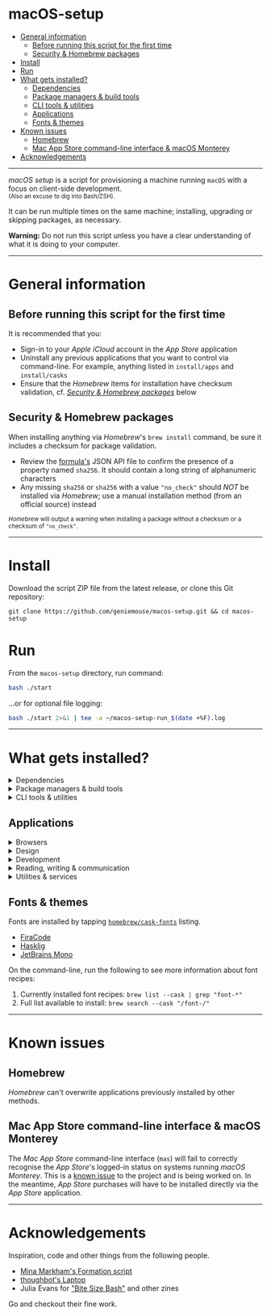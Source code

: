 # macOS-setup <!-- omit in toc -->

- [General information](#general-information)
  - [Before running this script for the first time](#before-running-this-script-for-the-first-time)
  - [Security & Homebrew packages](#security--homebrew-packages)
- [Install](#install)
- [Run](#run)
- [What gets installed?](#what-gets-installed)
  - [Dependencies](#dependencies)
  - [Package managers & build tools](#package-managers--build-tools)
  - [CLI tools & utilities](#cli-tools--utilities)
  - [Applications](#applications)
  - [Fonts & themes](#fonts--themes)
- [Known issues](#known-issues)
  - [Homebrew](#homebrew)
  - [Mac App Store command-line interface & macOS Monterey](#mac-app-store-command-line-interface--macos-monterey)
- [Acknowledgements](#acknowledgements)

---

_macOS setup_ is a script for provisioning a machine running `macOS` with a focus on client-side development. 
<br/><small>(Also an excuse to dig into Bash/ZSH).</small>

It can be run multiple times on the same machine; installing, upgrading or skipping packages, as necessary.

**Warning:** Do not run this script unless you have a clear understanding of what it is doing to your computer.

---

# General information

## Before running this script for the first time

It is recommended that you:

- Sign-in to your _Apple iCloud_ account in the _App Store_ application
- Uninstall any previous applications that you want to control via command-line. For example, anything listed in `install/apps` and `install/casks`
- Ensure that the _Homebrew_ items for installation have checksum validation, cf. _[Security & Homebrew packages](#security--homebrew-packages)_ below

## Security & Homebrew packages

When installing anything via _Homebrew_'s `brew install` command, be sure it includes a checksum for package validation.

-   Review the [formula's](https://formulae.brew.sh/) JSON API file to confirm the presence of a property named `sha256`. It should contain a long string of alphanumeric characters
-   Any missing `sha256` or `sha256` with a value `"no_check"` should _NOT_ be installed via _Homebrew_; use a manual installation method (from an official source) instead

<small>_Homebrew_ will output a warning when installing a package without a checksum or a checksum of `"no_check"`.</small>

---

# Install

Download the script ZIP file from the latest release, or clone this Git repository:

```
git clone https://github.com/geniemouse/macos-setup.git && cd macos-setup
```

# Run

From the `macos-setup` directory, run command:

```bash
bash ./start
```

...or for optional file logging:

```bash
bash ./start 2>&1 | tee -a ~/macos-setup-run_$(date +%F).log
```

---

# What gets installed?

<details>
    <summary>Dependencies</summary>

-   [Xcode Developer Tools](https://developer.apple.com/xcode/) from Apple
-   [Homebrew](https://brew.sh/) macOS/Linux package manager
-   [NVM](https://github.com/nvm-sh/nvm) the [Node](https://nodejs.org/en/) version manager
    -   Allows use of different `node`/`npm` JavaScript build environments between projects
    -   Note: The Homebrew package is not supported by NVM team; using the official channel instead

</details>

<details>
    <summary>Package managers & build tools</summary>

-   [Eclipse Temurin](https://adoptium.net/) for switching between different Java JDK versions
-   [Git](https://git-scm.com/) for version control
-   [Maven](https://maven.apache.org/) for project building
-   [Wget](https://www.gnu.org/software/wget/) useful tool for getting internet files

</details>

<details>
    <summary>CLI tools & utilities</summary>

-   [git-standup](https://github.com/kamranahmedse/git-standup) to recall what you did yesterday
-   [ImageOptim-CLI](https://jamiemason.github.io/ImageOptim-CLI/) for batch optimising images
-   [mas](https://github.com/mas-cli/mas) to access Mac App Store
-   [Prettier](https://prettier.io/) for automated code formatting
-   [Vagrant](https://www.vagrantup.com) development environments & sandboxes

</details>

## Applications

<details>
    <summary>Browsers</summary>

-   [Brave](https://brave.com)
-   [Firefox](https://www.mozilla.org/en-US/firefox/new/)
-   [Firefox Developer](https://www.mozilla.org/en-US/firefox/developer/)
-   [Opera](https://www.opera.com)
-   [Tor Browser](https://www.torproject.org)
-   [Vivaldi](https://vivaldi.com)

</details>

<details>
    <summary>Design</summary>

-   [Affinity Designer](https://affinity.serif.com/en-us/designer/) vector graphics editor. Similar to Adobe Illustrator, without the subscription model
-   [Affinity Photo](https://affinity.serif.com/en-us/photo/) image editor. Similar to Adobe Photoshop, without the subscription model
-   [Skitch](https://evernote.com/products/skitch) annotated screenshots & sketches

</details>

<details>
    <summary>Development</summary>

-   [Dash](https://kapeli.com/dash) offline API docsets, manuals & code snippets
-   [ImageOptim](https://imageoptim.com/mac) image optimisation
-   [iTerm 2](https://iterm2.com) improved terminal
-   [Kaleidoscope](https://kaleidoscope.app) powerful diff tool
-   [Nova](https://nova.app) macOS native IDE
-   [Sublime Text](https://www.sublimetext.com) IDE for Linux, Mac & PC
-   [Postman](https://www.postman.com) API building platform for designing, prototyping & sharing APIs
-   [Visual Studio Code](https://code.visualstudio.com) IDE for Linux, Mac & PC
-   [xScope](https://xscopeapp.com) on-screen measuring tool

</details>

<details>
    <summary>Reading, writing & communication</summary>

-   [Bear](https://bear.app) Markdown notes for macOS
-   [iA Writer](https://ia.net/writer) minimalist text editor writing
-   [Keynote](https://www.apple.com/keynote/) Apple presentation software
-   [Magnet](https://magnet.crowdcafe.com) macOS window manager
-   [Numbers](https://www.apple.com/numbers/) Apple spreadsheet software
-   [Pages](https://www.apple.com/pages/) Apple word processing software
-   [Slack](https://slack.com) team/project communication
-   [Tweetbot](https://tapbots.com/tweetbot/) non-Twitter Twitter client

</details>

<details>
    <summary>Utilities & services</summary>

-   [1Password](https://1password.com) cross-platform password manager
-   [Alfred](https://www.alfredapp.com) macOS helper for super-charged automation & shortcuts
-   [Encrypto](https://macpaw.com/encrypto) encrypting files & folders
-   [Microsoft Remote Desktop](https://www.microsoft.com/en-us/store/p/microsoft-remote-desktop/9wzdncrfj3ps)
-   [Reeder 5](https://www.reederapp.com) RSS reader
-   [Renamer](https://renamer.com) batch file renaming tool
-   [Spillo](https://bananafishsoftware.com/products/spillo/) macOS client for the [Pinboard](https://pinboard.in) bookmarking service
-   [The Unarchiver](https://macpaw.com/the-unarchiver) more powerful archive unpacking tool
-   [TunnelBear](https://www.tunnelbear.com) VPN service for privacy or testing geolocation code
-   [VLC](https://www.videolan.org) media player

</details>

## Fonts & themes

Fonts are installed by tapping [`homebrew/cask-fonts`](https://github.com/Homebrew/homebrew-cask-fonts) listing.

- [FiraCode](https://github.com/tonsky/FiraCode)
- [Hasklig](https://github.com/i-tu/Hasklig/)
- [JetBrains Mono](https://github.com/JetBrains/JetBrainsMono)

On the command-line, run the following to see more information about font recipes:

1. Currently installed font recipes: `brew list --cask | grep "font-*"`
2. Full list available to install: `brew search --cask "/font-/"`

---

# Known issues

## Homebrew

_Homebrew_ can't overwrite applications previously installed by other methods.

## Mac App Store command-line interface & macOS Monterey

The _Mac App Store_ command-line interface (`mas`) will fail to correctly recognise the _App Store_'s logged-in status on systems running _macOS Monterey_. This is a [known issue](https://github.com/mas-cli/mas/issues/417) to the project and is being worked on. In the meantime, _App Store_ purchases will have to be installed directly via the _App Store_ application.

---

# Acknowledgements

Inspiration, code and other things from the following people.

- [Mina Markham's Formation script](https://github.com/minamarkham/formation)
- [thoughbot's Laptop](https://github.com/thoughtbot/laptop/)
- Julia Evans for ["Bite Size Bash"](https://wizardzines.com/) and other zines

Go and checkout their fine work.
